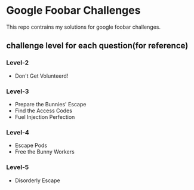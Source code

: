 # Google Foobar Challenges

This repo contrains my solutions for google foobar challenges.

## challenge level for each question(for reference)

### Level-2

- Don't Get Volunteerd!


### Level-3

- Prepare the Bunnies' Escape
- Find the Access Codes
- Fuel Injection Perfection

### Level-4

- Escape Pods 
- Free the Bunny Workers 

### Level-5

- Disorderly Escape
